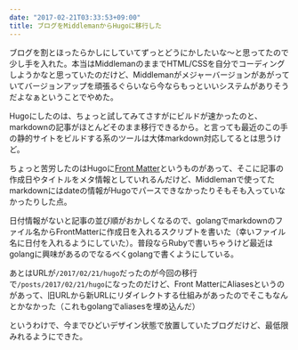 ```yaml
---
date: "2017-02-21T03:33:53+09:00"
title: ブログをMiddlemanからHugoに移行した
---
```


ブログを割とほったらかしにしていてずっとどうにかしたいな〜と思ってたので少し手を入れた。本当はMiddlemanのままでHTML/CSSを自分でコーディングしようかなと思っていたのだけど、Middlemanがメジャーバージョンがあがっていてバージョンアップを頑張るぐらいなら今ならもっといいシステムがありそうだよなぁということでやめた。

Hugoにしたのは、ちょっと試してみてさすがにビルドが速かったのと、markdownの記事がほとんどそのまま移行できるから。と言っても最近のこの手の静的サイトをビルドする系のツールは大体markdown対応してるとは思うけど。

ちょっと苦労したのはHugoに[Front Matter](https://gohugo.io/content/front-matter/)というものがあって、そこに記事の作成日やタイトルをメタ情報としていれるんだけど、Middlemanで使ってたmarkdownにはdateの情報がHugoでパースできなかったりそもそも入っていなかったりした点。

日付情報がないと記事の並び順がおかしくなるので、golangでmarkdownのファイル名からFrontMatterに作成日を入れるスクリプトを書いた（幸いファイル名に日付を入れるようにしていた）。普段ならRubyで書いちゃうけど最近はgolangに興味があるのでなるべくgolangで書くようにしている。

あとはURLが`/2017/02/21/hugo`だったのが今回の移行で`/posts/2017/02/21/hugo`になったのだけど、Front MatterにAliasesというのがあって、旧URLから新URLにリダイレクトする仕組みがあったのでそこもなんとかなかった（これもgolangでaliasesを埋め込んだ）

というわけで、今までひどいデザイン状態で放置していたブログだけど、最低限みれるようにできた。
